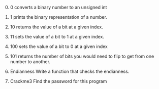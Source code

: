 0. 0 converts a binary number to an unsigned int

1. 1 prints the binary representation of a number.

2. 10 returns the value of a bit at a given index.

3. 11 sets the value of a bit to 1 at a given index.

4. 100 sets the value of a bit to 0 at a given index

5. 101 returns the number of bits you would need to flip to get from one number to another.

6. Endianness Write a function that checks the endianness.

7. Crackme3 Find the password for this program
